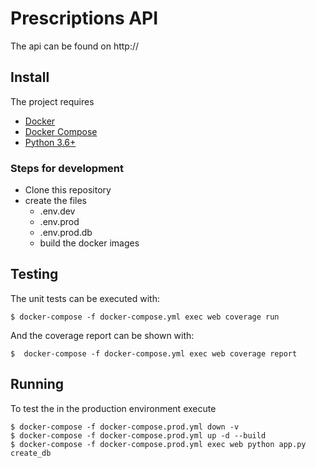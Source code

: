# Prescriptions API

The api can be found on http://

## Install

The project requires

* [Docker ](https://docs.docker.com/)
* [Docker Compose ](https://docs.docker.com/compose/)
* [Python 3.6+](https://www.python.org/)

### Steps for development

* Clone this repository
* create the files
    * .env.dev
    * .env.prod
    * .env.prod.db
    * build the docker images

## Testing

The unit tests can be executed with:

    $ docker-compose -f docker-compose.yml exec web coverage run

And the coverage report can be shown with:

    $  docker-compose -f docker-compose.yml exec web coverage report

## Running

To test the in the production environment execute

    $ docker-compose -f docker-compose.prod.yml down -v
    $ docker-compose -f docker-compose.prod.yml up -d --build
    $ docker-compose -f docker-compose.prod.yml exec web python app.py create_db